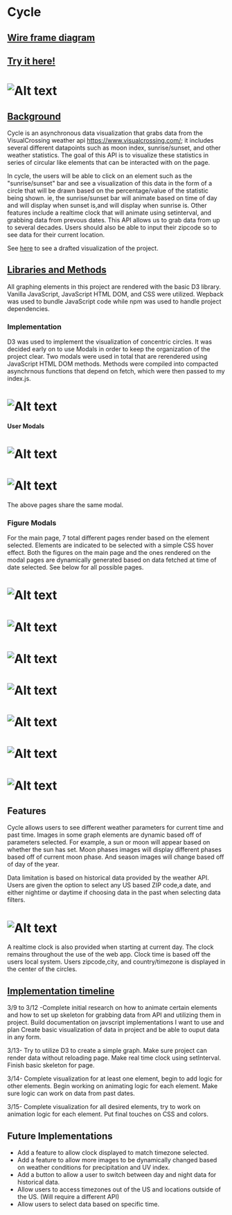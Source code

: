 # Cycle

## <b>[Wire frame diagram](./project_docs/cycle_wire_frame.pdf)</b>
## [Try it here!](https://kaiterwu.github.io/Cycle_js_proj/)
   # ![Alt text](project_docs/proj_images/splash_page.png)

## <u>Background</u>

Cycle is an asynchronous data visualization that grabs data from the VisualCrossing weather api  https://www.visualcrossing.com/; it includes several different datapoints such as moon index, sunrise/sunset, and other weather statistics. The goal of this API is to visualize these statistics in series of circular like elements that can be interacted with on the page. 

In cycle, the users will be able to click on an element such as the "sunrise/sunset" bar and see a visualization of this data in the form of a circle that will be drawn based on the percentage/value of the statistic being shown. ie, the sunrise/sunset bar will animate based on time of day and will display when sunset is,and will display when sunrise is. Other features include a realtime clock that will animate using setinterval, and grabbing data from prevous dates. This API allows us to grab data from up to several decades. Users should also be able to input their zipcode so to see data for their current location. 

See [here](./project_docs/cycle_wire_frame.pdf) to see a drafted visualization of the project. 


## <u>Libraries and Methods</u>
All graphing elements in this project are rendered with the basic D3 library. Vanilla JavaScript, JavaScript HTML DOM, and CSS were utilized. Wepback was used to bundle JavaScript code while npm was used to handle project dependencies. 
### Implementation 
D3 was used to implement the visualization of concentric circles. It was decided early on to use Modals in order to 
keep the organization of the project clear. Two modals were used in total that are rerendered using JavaScript HTML DOM 
methods. Methods were compiled into compacted asynchrnous functions that depend on fetch, which were then passed to my index.js. 

# ![Alt text](project_docs/proj_images/data_code_snippet.png )

#### User Modals

# ![Alt text](project_docs/proj_images/intro_modal.png "Introduction Modal")
# ![Alt text](project_docs/proj_images/select_modal.png "Select Date Modal")

The above pages share the same modal. 
### Figure Modals
For the main page, 7 total different pages render based on the element selected. Elements are indicated to be selected with a simple CSS hover effect. Both the figures on the main page and the ones rendered on the modal pages are dynamically generated based on data fetched at time of date selected. See below for all possible pages. 

# ![Alt text](project_docs/proj_images/day_modal.png "Day Modal")
# ![Alt text](project_docs/proj_images/moon_modal.png "Moon Modal")
# ![Alt text](project_docs/proj_images/seasons_modal.jpeg "Seasons Modal")
# ![Alt text](project_docs/proj_images/temperature_modal.png "Temperature Modal")
# ![Alt text](project_docs/proj_images/humidity_modal.png "Humidity Modal")
# ![Alt text](project_docs/proj_images/precip_modal.png "Precipitation Modal")
# ![Alt text](project_docs/proj_images/uv_modal.png "UV Index Modal")

## Features 

Cycle allows users to see different weather parameters for current time and past time. Images in some graph elements are dynamic based off of parameters selected. For example, a sun or moon will appear based on whether the sun has set. Moon phases images will display different phases based off of current moon phase. And season images will change based off of day of the year. 

Data limitation is based on historical data provided by the weather API. Users are given the option to select any US based ZIP code,a date, and either nightime or daytime if choosing data in the past when selecting data filters. 

# ![Alt text](project_docs/proj_images/past_data_page.png)

A realtime clock is also provided when starting at current day. The clock remains throughout the use of the web app. Clock time is based off the users local system. Users zipcode,city, and country/timezone is displayed in the center of the circles. 

## <u>Implementation timeline</u>
3/9 to 3/12 -Complete initial research on how to animate certain elements and how to set up skeleton for grabbing data from API and utilizing them in project. Build documentation on javscript implementations I want to use and plan 
Create basic visualization of data in project and be able to ouput data in any form.

3/13-  Try to utilize D3 to create a simple graph. Make sure project can render data without reloading page. Make real time clock using setInterval. Finish basic skeleton for page. 

3/14- Complete visualization for at least one element, begin to add logic for other elements. Begin working on animating logic for each element. Make sure logic can work on data from past dates.

3/15- Complete visualization for all desired elements, try to work on animation logic for each element. Put final touches on CSS and colors.

## Future Implementations
* Add a feature to allow clock displayed to match timezone selected. 
* Add a feature to allow more images to be dynamically changed based on weather conditions for precipitation and UV index. 
* Add a button to allow a user to switch between day and night data for historical data. 
* Allow users to access timezones out of the US and locations outside of the US. (Will require a different API)
* Allow users to select data based on specific time. 






